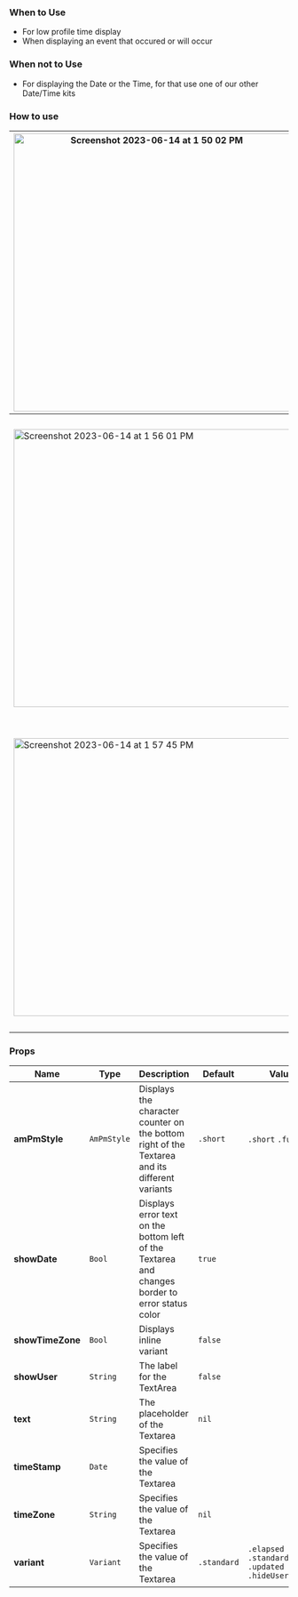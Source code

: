 ### When to Use
- For low profile time display
- When displaying an event that occured or will occur

### When not to Use
- For displaying the Date or the Time, for that use one of our other Date/Time kits

### How to use
| <img width="500" alt="Screenshot 2023-06-14 at 1 50 02 PM" src="https://github.com/powerhome/playbook/assets/73671109/82e86b1f-474e-450a-92a0-56f3d09c3618"> | <img width="300" alt="Screenshot 2023-06-14 at 1 54 05 PM" src="https://github.com/powerhome/playbook/assets/73671109/4bfaf465-1b8a-4abd-a465-97dea5a9771a"> |
| ----------------- | ---------------------- |
| <img width="500" alt="Screenshot 2023-06-14 at 1 56 01 PM" src="https://github.com/powerhome/playbook/assets/73671109/4b391c95-d22d-4894-ba73-91a8211e301e"> | <img width="550" alt="Screenshot 2023-06-14 at 1 54 05 PM" src="https://github.com/powerhome/playbook/assets/73671109/7233dfeb-2b83-4513-b689-5cac0f607f89"> |
| <img width="500" alt="Screenshot 2023-06-14 at 1 57 45 PM" src="https://github.com/powerhome/playbook/assets/73671109/7a9bbe64-c22b-4909-918b-9bb9005440e0"> | <img width="550" alt="Screenshot 2023-06-14 at 1 54 15 PM" src="https://github.com/powerhome/playbook/assets/73671109/fa710373-8be1-4d60-a81e-dda2b7817c78"> |

### Props
| Name | Type | Description | Default | Values |
| --- | ----------- | --------- | --------- | --------- |
| **amPmStyle** | `AmPmStyle` | Displays the character counter on the bottom right of the Textarea and its different variants | `.short` | `.short` `.full`|
| **showDate** | `Bool` | Displays error text on the bottom left of the Textarea and changes border to error status color | `true` | |
| **showTimeZone** | `Bool` | Displays inline variant | `false` | |
| **showUser** | `String` | The label for the TextArea | `false` | |
| **text** | `String` | The placeholder of the Textarea | `nil` | |
| **timeStamp** | `Date` | Specifies the value of the Textarea | | |
| **timeZone** | `String` | Specifies the value of the Textarea | `nil` | |
| **variant** | `Variant` | Specifies the value of the Textarea | `.standard` | `.elapsed` `.standard` `.updated` `.hideUserElapsed` |